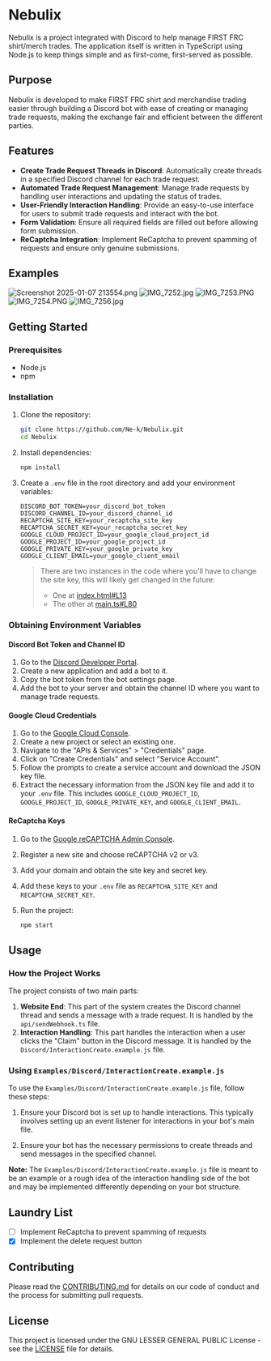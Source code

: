 # Nebulix

Nebulix is a project integrated with Discord to help manage FIRST FRC shirt/merch trades. The application itself is written in TypeScript using Node.js to keep things simple and as first-come, first-served as possible.

## Purpose

Nebulix is developed to make FIRST FRC shirt and merchandise trading easier through building a Discord bot with ease of creating or managing trade requests, making the exchange fair and efficient between the different parties.

## Features

- **Create Trade Request Threads in Discord**: Automatically create threads in a specified Discord channel for each trade request.
- **Automated Trade Request Management**: Manage trade requests by handling user interactions and updating the status of trades.
- **User-Friendly Interaction Handling**: Provide an easy-to-use interface for users to submit trade requests and interact with the bot.
- **Form Validation**: Ensure all required fields are filled out before allowing form submission.
- **ReCaptcha Integration**: Implement ReCaptcha to prevent spamming of requests and ensure only genuine submissions.

## Examples
![Screenshot 2025-01-07 213554.png](Examples/Assets/Screenshot%202025-01-07%20213554.png)
![IMG_7252.jpg](Examples/Assets/IMG_7252.jpg)
![IMG_7253.PNG](Examples/Assets/IMG_7253.PNG)
![IMG_7254.PNG](Examples/Assets/IMG_7254.PNG)
![IMG_7256.jpg](Examples/Assets/IMG_7256.jpg)


## Getting Started

### Prerequisites

- Node.js
- npm

### Installation

1. Clone the repository:
    ```sh
    git clone https://github.com/Ne-k/Nebulix.git
    cd Nebulix
    ```

2. Install dependencies:
    ```sh
    npm install
    ```

3. Create a `.env` file in the root directory and add your environment variables:
    ```dotenv
    DISCORD_BOT_TOKEN=your_discord_bot_token
    DISCORD_CHANNEL_ID=your_discord_channel_id
    RECAPTCHA_SITE_KEY=your_recaptcha_site_key
    RECAPTCHA_SECRET_KEY=your_recaptcha_secret_key
    GOOGLE_CLOUD_PROJECT_ID=your_google_cloud_project_id
    GOOGLE_PROJECT_ID=your_google_project_id
    GOOGLE_PRIVATE_KEY=your_google_private_key
    GOOGLE_CLIENT_EMAIL=your_google_client_email
    ```
   > There are two instances in the code where you'll have to change the site key, this will likely get changed in the future:
   > - One at [index.html#L13](https://github.com/Ne-k/Nebulix/blob/47ab5400104382d2dfafe75f6423d5e36a60c61f/index.html#L13)
   > - The other at [main.ts#L80](https://github.com/Ne-k/Nebulix/blob/47ab5400104382d2dfafe75f6423d5e36a60c61f/src/main.ts#L80)




### Obtaining Environment Variables

#### Discord Bot Token and Channel ID

1. Go to the [Discord Developer Portal](https://discord.com/developers/applications).
2. Create a new application and add a bot to it.
3. Copy the bot token from the bot settings page.
4. Add the bot to your server and obtain the channel ID where you want to manage trade requests.

#### Google Cloud Credentials

1. Go to the [Google Cloud Console](https://console.cloud.google.com/).
2. Create a new project or select an existing one.
3. Navigate to the "APIs & Services" > "Credentials" page.
4. Click on "Create Credentials" and select "Service Account".
5. Follow the prompts to create a service account and download the JSON key file.
6. Extract the necessary information from the JSON key file and add it to your `.env` file. This includes `GOOGLE_CLOUD_PROJECT_ID`, `GOOGLE_PROJECT_ID`, `GOOGLE_PRIVATE_KEY`, and `GOOGLE_CLIENT_EMAIL`.

#### ReCaptcha Keys

1. Go to the [Google reCAPTCHA Admin Console](https://www.google.com/recaptcha/admin).
2. Register a new site and choose reCAPTCHA v2 or v3.
3. Add your domain and obtain the site key and secret key.
4. Add these keys to your `.env` file as `RECAPTCHA_SITE_KEY` and `RECAPTCHA_SECRET_KEY`.

4. Run the project:
    ```sh
    npm start
    ```

## Usage

### How the Project Works

The project consists of two main parts:

1. **Website End**: This part of the system creates the Discord channel thread and sends a message with a trade request. It is handled by the `api/sendWebhook.ts` file.
2. **Interaction Handling**: This part handles the interaction when a user clicks the "Claim" button in the Discord message. It is handled by the `Discord/InteractionCreate.example.js` file.

### Using `Examples/Discord/InteractionCreate.example.js`

To use the `Examples/Discord/InteractionCreate.example.js` file, follow these steps:

1. Ensure your Discord bot is set up to handle interactions. This typically involves setting up an event listener for interactions in your bot's main file.

2. Ensure your bot has the necessary permissions to create threads and send messages in the specified channel.

**Note:** The `Examples/Discord/InteractionCreate.example.js` file is meant to be an example or a rough idea of the interaction handling side of the bot and may be implemented differently depending on your bot structure.

## Laundry List

- [ ] Implement ReCaptcha to prevent spamming of requests
- [x] Implement the delete request button

## Contributing

Please read the [CONTRIBUTING.md](CONTRIBUTING.md) for details on our code of conduct and the process for submitting pull requests.

## License

This project is licensed under the GNU LESSER GENERAL PUBLIC License - see the [LICENSE](LICENSE) file for details.
